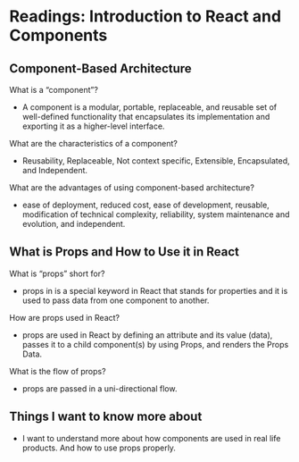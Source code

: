 # Readings: Introduction to React and Components

## Component-Based Architecture

What is a “component”?

- A component is a modular, portable, replaceable, and reusable set of well-defined functionality that encapsulates its implementation and exporting it as a higher-level interface.

What are the characteristics of a component?

- Reusability, Replaceable, Not context specific, Extensible, Encapsulated, and Independent.

What are the advantages of using component-based architecture?

- ease of deployment, reduced cost, ease of development, reusable, modification of technical complexity, reliability, system maintenance and evolution, and independent.

## What is Props and How to Use it in React

What is “props” short for?

- props in is a special keyword in React that stands for properties and it is used to pass data from one component to another.

How are props used in React?

- props are used in React by defining an attribute and its value (data), passes it to a child component(s) by using Props, and renders the Props Data.

What is the flow of props?

- props are passed in a uni-directional flow.

## Things I want to know more about

- I want to understand more about how components are used in real life products. And how to use props properly.
